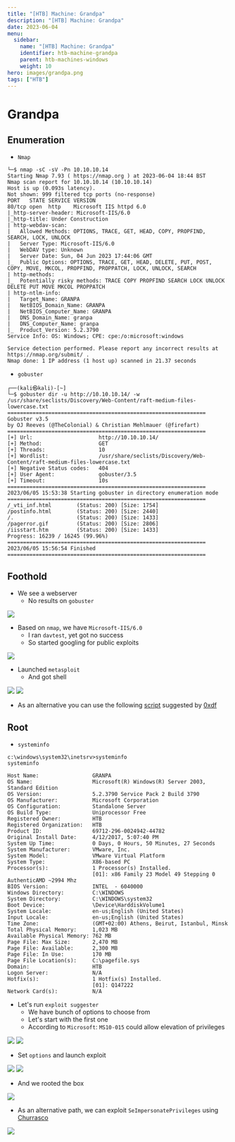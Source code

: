 ```yaml
---
title: "[HTB] Machine: Grandpa"
description: "[HTB] Machine: Grandpa"
date: 2023-06-04
menu:
  sidebar:
    name: "[HTB] Machine: Grandpa"
    identifier: htb-machine-grandpa
    parent: htb-machines-windows
    weight: 10
hero: images/grandpa.png
tags: ["HTB"]
---
```


# Grandpa
## Enumeration
- ```Nmap```
```
└─$ nmap -sC -sV -Pn 10.10.10.14
Starting Nmap 7.93 ( https://nmap.org ) at 2023-06-04 18:44 BST
Nmap scan report for 10.10.10.14 (10.10.10.14)
Host is up (0.093s latency).
Not shown: 999 filtered tcp ports (no-response)
PORT   STATE SERVICE VERSION
80/tcp open  http    Microsoft IIS httpd 6.0
|_http-server-header: Microsoft-IIS/6.0
|_http-title: Under Construction
| http-webdav-scan: 
|   Allowed Methods: OPTIONS, TRACE, GET, HEAD, COPY, PROPFIND, SEARCH, LOCK, UNLOCK
|   Server Type: Microsoft-IIS/6.0
|   WebDAV type: Unknown
|   Server Date: Sun, 04 Jun 2023 17:44:06 GMT
|_  Public Options: OPTIONS, TRACE, GET, HEAD, DELETE, PUT, POST, COPY, MOVE, MKCOL, PROPFIND, PROPPATCH, LOCK, UNLOCK, SEARCH
| http-methods: 
|_  Potentially risky methods: TRACE COPY PROPFIND SEARCH LOCK UNLOCK DELETE PUT MOVE MKCOL PROPPATCH
| http-ntlm-info: 
|   Target_Name: GRANPA
|   NetBIOS_Domain_Name: GRANPA
|   NetBIOS_Computer_Name: GRANPA
|   DNS_Domain_Name: granpa
|   DNS_Computer_Name: granpa
|_  Product_Version: 5.2.3790
Service Info: OS: Windows; CPE: cpe:/o:microsoft:windows

Service detection performed. Please report any incorrect results at https://nmap.org/submit/ .
Nmap done: 1 IP address (1 host up) scanned in 21.37 seconds
```
- `gobuster`
```
┌──(kali㉿kali)-[~]
└─$ gobuster dir -u http://10.10.10.14/ -w /usr/share/seclists/Discovery/Web-Content/raft-medium-files-lowercase.txt           
===============================================================
Gobuster v3.5
by OJ Reeves (@TheColonial) & Christian Mehlmauer (@firefart)
===============================================================
[+] Url:                     http://10.10.10.14/
[+] Method:                  GET
[+] Threads:                 10
[+] Wordlist:                /usr/share/seclists/Discovery/Web-Content/raft-medium-files-lowercase.txt
[+] Negative Status codes:   404
[+] User Agent:              gobuster/3.5
[+] Timeout:                 10s
===============================================================
2023/06/05 15:53:38 Starting gobuster in directory enumeration mode
===============================================================
/_vti_inf.html        (Status: 200) [Size: 1754]
/postinfo.html        (Status: 200) [Size: 2440]
/.                    (Status: 200) [Size: 1433]
/pagerror.gif         (Status: 200) [Size: 2806]
/iisstart.htm         (Status: 200) [Size: 1433]
Progress: 16239 / 16245 (99.96%)
===============================================================
2023/06/05 15:56:54 Finished
===============================================================
```
## Foothold
- We see a webserver
  - No results on `gobuster`

![](./images/1.png)

- Based on `nmap`, we have `Microsoft-IIS/6.0`
  - I ran `davtest`, yet got no success
  - So started googling for public exploits

![](./images/2.png)

- Launched `metasploit`
  - And got shell

![](./images/3.png)
![](./images/4.png)

- As an alternative you can use the following [script](https://github.com/g0rx/iis6-exploit-2017-CVE-2017-7269/blob/master/iis6%20reverse%20shell) suggested by [0xdf](https://0xdf.gitlab.io/)
## Root
- `systeminfo`
```
c:\windows\system32\inetsrv>systeminfo
systeminfo

Host Name:                 GRANPA
OS Name:                   Microsoft(R) Windows(R) Server 2003, Standard Edition
OS Version:                5.2.3790 Service Pack 2 Build 3790
OS Manufacturer:           Microsoft Corporation
OS Configuration:          Standalone Server
OS Build Type:             Uniprocessor Free
Registered Owner:          HTB
Registered Organization:   HTB
Product ID:                69712-296-0024942-44782
Original Install Date:     4/12/2017, 5:07:40 PM
System Up Time:            0 Days, 0 Hours, 50 Minutes, 27 Seconds
System Manufacturer:       VMware, Inc.
System Model:              VMware Virtual Platform
System Type:               X86-based PC
Processor(s):              1 Processor(s) Installed.
                           [01]: x86 Family 23 Model 49 Stepping 0 AuthenticAMD ~2994 Mhz
BIOS Version:              INTEL  - 6040000
Windows Directory:         C:\WINDOWS
System Directory:          C:\WINDOWS\system32
Boot Device:               \Device\HarddiskVolume1
System Locale:             en-us;English (United States)
Input Locale:              en-us;English (United States)
Time Zone:                 (GMT+02:00) Athens, Beirut, Istanbul, Minsk
Total Physical Memory:     1,023 MB
Available Physical Memory: 762 MB
Page File: Max Size:       2,470 MB
Page File: Available:      2,300 MB
Page File: In Use:         170 MB
Page File Location(s):     C:\pagefile.sys
Domain:                    HTB
Logon Server:              N/A
Hotfix(s):                 1 Hotfix(s) Installed.
                           [01]: Q147222
Network Card(s):           N/A
```
- Let's run `exploit suggester`
  - We have bunch of options to choose from
  - Let's start with the first one
  - According to `Microsoft`: `MS10-015` could allow elevation of privileges

![](./images/5.png)
![](./images/6.png)

- Set `options` and launch exploit

![](./images/7.png)
![](./images/8.png)

- And we rooted the box

![](./images/9.png)

- As an alternative path, we can exploit `SeImpersonatePrivileges` using [Churrasco](https://github.com/Re4son/Churras)

![](./images/10.png)

